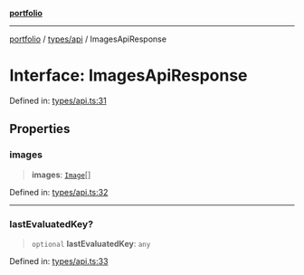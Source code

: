 [**portfolio**](../../../README.md)

***

[portfolio](../../../modules.md) / [types/api](../README.md) / ImagesApiResponse

# Interface: ImagesApiResponse

Defined in: [types/api.ts:31](https://github.com/tnorlund/Portfolio/blob/b4366f5a15261d503e5b39efd28c6307c6f883f6/portfolio/types/api.ts#L31)

## Properties

### images

> **images**: [`Image`](Image.md)[]

Defined in: [types/api.ts:32](https://github.com/tnorlund/Portfolio/blob/b4366f5a15261d503e5b39efd28c6307c6f883f6/portfolio/types/api.ts#L32)

***

### lastEvaluatedKey?

> `optional` **lastEvaluatedKey**: `any`

Defined in: [types/api.ts:33](https://github.com/tnorlund/Portfolio/blob/b4366f5a15261d503e5b39efd28c6307c6f883f6/portfolio/types/api.ts#L33)
